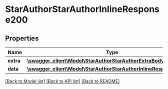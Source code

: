 # StarAuthorStarAuthorInlineResponse200

## Properties
Name | Type | Description | Notes
------------ | ------------- | ------------- | -------------
**extra** | [**\swagger_client\Model\StarAuthorStarAuthorExtraBody**](StarAuthorStarAuthorExtraBody.md) |  | [optional] 
**data** | [**\swagger_client\Model\StarAuthorStarAuthorInlineResponse200Data**](StarAuthorStarAuthorInlineResponse200Data.md) |  | [optional] 

[[Back to Model list]](../README.md#documentation-for-models) [[Back to API list]](../README.md#documentation-for-api-endpoints) [[Back to README]](../README.md)

